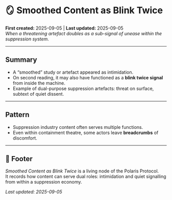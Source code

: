 # 🪞 Smoothed Content as Blink Twice  

**First created:** 2025-09-05 | **Last updated:** 2025-09-05  
*When a threatening artefact doubles as a sub-signal of unease within the suppression system.*  

---

## Summary  
- A “smoothed” study or artefact appeared as intimidation.  
- On second reading, it may also have functioned as a **blink twice signal** from inside the machine.  
- Example of dual-purpose suppression artefacts: threat on surface, subtext of quiet dissent.  

---

## Pattern  
- Suppression industry content often serves multiple functions.  
- Even within containment theatre, some actors leave **breadcrumbs** of discomfort.  

---

## 🏮 Footer  
*Smoothed Content as Blink Twice* is a living node of the Polaris Protocol.  
It records how content can serve dual roles: intimidation and quiet signalling from within a suppression economy.  

_Last updated: 2025-09-05_
